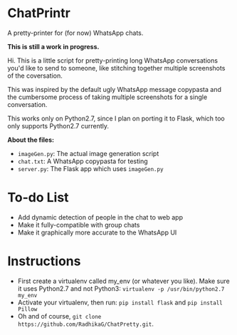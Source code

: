 # ChatPrintr
A pretty-printer for (for now) WhatsApp chats.

**This is still a work in progress.**

Hi. This is a little script for pretty-printing long WhatsApp conversations you'd like to send to someone, like stitching together multiple screenshots of the coversation.

This was inspired by the default ugly WhatsApp message copypasta and the cumbersome process of taking multiple screenshots for a single conversation.

This works only on Python2.7, since I plan on porting it to Flask, which too only supports Python2.7 currently.

**About the files:**
* `imageGen.py`: The actual image generation script
* `chat.txt`: A WhatsApp copypasta for testing
* `server.py`: The Flask app which uses `imageGen.py`

# To-do List
* Add dynamic detection of people in the chat to web app
* Make it fully-compatible with group chats
* Make it graphically more accurate to the WhatsApp UI

# Instructions

* First create a virtualenv called my_env (or whatever you like). Make sure it uses Python2.7 and not Python3: `virtualenv -p /usr/bin/python2.7 my_env`
* Activate your virtualenv, then run: `pip install flask` and `pip install Pillow`
* Oh and of course, `git clone https://github.com/RadhikaG/ChatPretty.git`.
